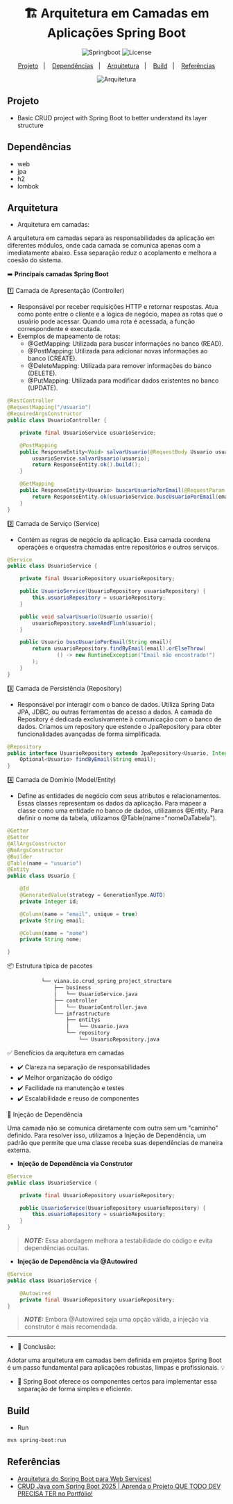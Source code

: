<h1 align="center"> 🏗️ Arquitetura em Camadas em Aplicações Spring Boot </h1>

<p align="center">
  <img alt="Springboot" src="https://img.shields.io/static/v1?label=Backend&message=Springboot&color=8257E5&labelColor=000000"  />
  <img alt="License" src="https://img.shields.io/static/v1?label=license&message=MIT&color=49AA26&labelColor=000000">
</p>

<p align="center">
  <a href="#projeto">Projeto</a>&nbsp;&nbsp;&nbsp;|&nbsp;&nbsp;&nbsp;
  <a href="#dependências">Dependências</a>&nbsp;&nbsp;&nbsp;|&nbsp;&nbsp;&nbsp;
  <a href="#arquitetura">Arquitetura</a>&nbsp;&nbsp;&nbsp;|&nbsp;&nbsp;&nbsp;
  <a href="#build">Build</a>&nbsp;&nbsp;&nbsp;|&nbsp;&nbsp;&nbsp;
  <a href="#referências">Referências</a>
</p>

<p align="center">
  <img alt="Arquitetura" src="./data/arquitetura.svg">
</p>


## Projeto

- Basic CRUD project with Spring Boot to better understand its layer structure

## Dependências
- web
- jpa
- h2
- lombok

## Arquitetura

- Arquitetura em camadas:

A arquitetura em camadas separa as responsabilidades da aplicação em diferentes módulos, onde cada camada se comunica apenas com a imediatamente abaixo. Essa separação reduz o acoplamento e melhora a coesão do sistema.

➡️ **Principais camadas Spring Boot**

1️⃣ Camada de Apresentação (Controller)
- Responsável por receber requisições HTTP e retornar respostas. Atua como ponte entre o cliente e a lógica de negócio, mapea as rotas que o usuário pode acessar. Quando uma rota é acessada, a função correspondente é executada.
- Exemplos de mapeamento de rotas:
  - @GetMapping: Utilizada para buscar informações no banco (READ).
  - @PostMapping: Utilizada para adicionar novas informações ao banco (CREATE).
  - @DeleteMapping: Utilizada para remover informações do banco (DELETE).
  - @PutMapping: Utilizada para modificar dados existentes no banco (UPDATE).

```java
@RestController
@RequestMapping("/usuario")
@RequiredArgsConstructor
public class UsuarioController {

    private final UsuarioService usuarioService;

    @PostMapping
    public ResponseEntity<Void> salvarUsuario(@RequestBody Usuario usuario){
        usuarioService.salvarUsuario(usuario);
        return ResponseEntity.ok().build();
    }

    @GetMapping
    public ResponseEntity<Usuario> buscarUsuarioPorEmail(@RequestParam String email){
        return ResponseEntity.ok(usuarioService.buscUsuarioPorEmail(email));
    }
}
```


2️⃣ Camada de Serviço (Service)
- Contém as regras de negócio da aplicação. Essa camada coordena operações e orquestra chamadas entre repositórios e outros serviços.

```java
@Service
public class UsuarioService {

    private final UsuarioRepository usuarioRepository;

    public UsuarioService(UsuarioRepository usuarioRepository) {
        this.usuarioRepository = usuarioRepository;
    }

    public void salvarUsuario(Usuario usuario){
        usuarioRepository.saveAndFlush(usuario);
    }

    public Usuario buscUsuarioPorEmail(String email){
        return usuarioRepository.findByEmail(email).orElseThrow(
                () -> new RuntimeException("Email não encontrado!")
        );
    }  
}
```

3️⃣ Camada de Persistência (Repository)
- Responsável por interagir com o banco de dados. Utiliza Spring Data JPA, JDBC, ou outras ferramentas de acesso a dados. A camada de Repository é dedicada exclusivamente à comunicação com o banco de dados. Criamos um repository que estende o JpaRepository para obter funcionalidades avançadas de forma simplificada.

```java
@Repository
public interface UsuarioRepository extends JpaRepository<Usuario, Integer>{
    Optional<Usuario> findByEmail(String email);
}
```

4️⃣ Camada de Domínio (Model/Entity)
- Define as entidades de negócio com seus atributos e relacionamentos. Essas classes representam os dados da aplicação. Para mapear a classe como uma entidade no banco de dados, utilizamos @Entity. Para definir o nome da tabela, utilizamos @Table(name="nomeDaTabela").

```java
@Getter
@Setter
@AllArgsConstructor
@NoArgsConstructor
@Builder
@Table(name = "usuario")
@Entity
public class Usuario {

    @Id
    @GeneratedValue(strategy = GenerationType.AUTO)
    private Integer id;

    @Column(name = "email", unique = true)
    private String email;

    @Column(name = "nome")
    private String nome;

}
```

📦 Estrutura típica de pacotes

```bash
           └── viana.io.crud_spring_project_structure
               ├── business
               │   └── UsuarioService.java
               ├── controller
               │   └── UsuarioController.java
               └── infrastructure
                   ├── entitys
                   │   └── Usuario.java
                   └── repository
                       └── UsuarioRepository.java
```

✅ Benefícios da arquitetura em camadas
- ✔️ Clareza na separação de responsabilidades 
- ✔️ Melhor organização do código 
- ✔️ Facilidade na manutenção e testes 
- ✔️ Escalabilidade e reuso de componentes


💉 Injeção de Dependência

Uma camada não se comunica diretamente com outra sem um "caminho" definido. Para resolver isso, utilizamos a Injeção de Dependência, um padrão que permite que uma classe receba suas dependências de maneira externa.

- **Injeção de Dependência via Construtor**

```java
@Service
public class UsuarioService {

    private final UsuarioRepository usuarioRepository;

    public UsuarioService(UsuarioRepository usuarioRepository) {
        this.usuarioRepository = usuarioRepository;
    }
}
```
> **_NOTE:_** Essa abordagem melhora a testabilidade do código e evita dependências ocultas.

- **Injeção de Dependência via @Autowired**

```java
@Service
public class UsuarioService {

    @Autowired
    private final UsuarioRepository usuarioRepository;
}
```
> **_NOTE:_** Embora @Autowired seja uma opção válida, a injeção via construtor é mais recomendada.

_____________________________________________________

- 📌 Conclusão:

Adotar uma arquitetura em camadas bem definida em projetos Spring Boot é um passo fundamental para aplicações robustas, limpas e profissionais. 💡

- 🌱 Spring Boot oferece os componentes certos para implementar essa separação de forma simples e eficiente.

## Build

- Run 
```bash
mvn spring-boot:run
```

## Referências
- [Arquitetura do Spring Boot para Web Services!](https://www.youtube.com/watch?v=4g9EmpSBOYI)
- [CRUD Java com Spring Boot 2025 | Aprenda o Projeto QUE TODO DEV PRECISA TER no Portfólio!](https://www.youtube.com/watch?v=yW7RrWfUeHE&t=2181s)
